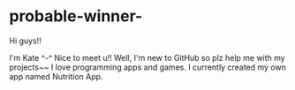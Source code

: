 # probable-winner-

Hi guys!! 

I'm Kate ^-^ Nice to meet u!! Well, I'm new to GitHub so plz help me with my projects~~ 
I love programming apps and games. I currently created my own app named Nutrition App. 
